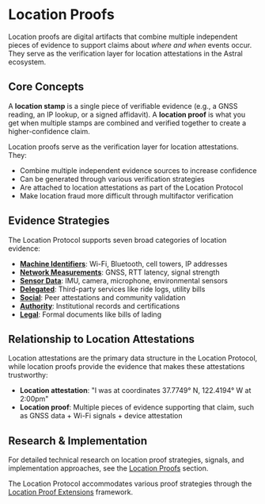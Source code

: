 # Location Proofs

Location proofs are digital artifacts that combine multiple independent pieces of evidence to support claims about *where and when* events occur. They serve as the verification layer for location attestations in the Astral ecosystem.

## Core Concepts

A **location stamp** is a single piece of verifiable evidence (e.g., a GNSS reading, an IP lookup, or a signed affidavit).
A **location proof** is what you get when multiple stamps are combined and verified together to create a higher-confidence claim.

Location proofs serve as the verification layer for location attestations. They:

- Combine multiple independent evidence sources to increase confidence
- Can be generated through various verification strategies
- Are attached to location attestations as part of the Location Protocol
- Make location fraud more difficult through multifactor verification

## Evidence Strategies

The Location Protocol supports seven broad categories of location evidence:

- **[Machine Identifiers](../location-proofs/strategies/machine-identifiers.md)**: Wi-Fi, Bluetooth, cell towers, IP addresses
- **[Network Measurements](../location-proofs/strategies/network-measurements.md)**: GNSS, RTT latency, signal strength
- **[Sensor Data](../location-proofs/strategies/sensor-data.md)**: IMU, camera, microphone, environmental sensors
- **[Delegated](../location-proofs/strategies/delegated.md)**: Third-party services like ride logs, utility bills
- **[Social](../location-proofs/strategies/social.md)**: Peer attestations and community validation
- **[Authority](../location-proofs/strategies/authority.md)**: Institutional records and certifications
- **[Legal](../location-proofs/strategies/legal.md)**: Formal documents like bills of lading

## Relationship to Location Attestations

Location attestations are the primary data structure in the Location Protocol, while location proofs provide the evidence that makes these attestations trustworthy:

- **Location attestation**: "I was at coordinates 37.7749° N, 122.4194° W at 2:00pm"
- **Location proof**: Multiple pieces of evidence supporting that claim, such as GNSS data + Wi-Fi signals + device attestation

## Research & Implementation

For detailed technical research on location proof strategies, signals, and implementation approaches, see the [Location Proofs](../location-proofs/overview.md) section.

The Location Protocol accommodates various proof strategies through the [Location Proof Extensions](../location-protocol/strategies-recipes.md) framework.